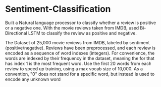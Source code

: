 # Sentiment-Classification


Built a Natural language processor to classify whether a review is positive or a negative one. With the movie reviews taken from IMDB, used Bi-Directional LSTM to classify the review as positive and negative. 


The Dataset of 25,000 movie reviews from IMDB, labeled by sentiment (positive/negative). Reviews have been preprocessed, and each review is encoded as a sequence of word indexes (integers). For convenience, the words are indexed by their frequency in the dataset, meaning the for that has index 1 is the most frequent word. Use the first 20 words from each review to speed up training, using a max vocab size of 10,000. As a convention, "0" does not stand for a specific word, but instead is used to encode any unknown word

